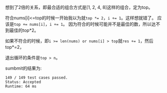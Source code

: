 想到了2倍的关系，即最合适的组合方式是[1, 2, 4, 8]这样的组合，定为top。

符合nums[i]<=top的时候一开始我以为就`top *= 2`，`i += 1`。这样想就错了。
应该是`top += nums[i]`，`i += 1`。
因为符合的时候可能并不是最佳的数，所以达不到最佳的top*2。

如果不符合的时候，即`i >= len(nums) or nums[i] > top`就`res += 1`，然后top*=2，

退出循环的条件是`top > n`。

sumbmit的结果为:
```
149 / 149 test cases passed.
Status: Accepted
Runtime: 64 ms
```
